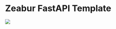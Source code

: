 # Zeabur FastAPI Template

<a href='https://zeabur.com/templates/MK8U02'><img src='https://zeabur.com/button.svg'/></a>
